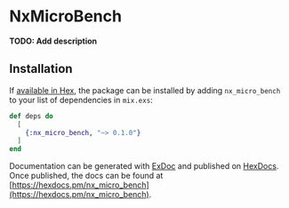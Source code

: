 # NxMicroBench

**TODO: Add description**

## Installation

If [available in Hex](https://hex.pm/docs/publish), the package can be installed
by adding `nx_micro_bench` to your list of dependencies in `mix.exs`:

```elixir
def deps do
  [
    {:nx_micro_bench, "~> 0.1.0"}
  ]
end
```

Documentation can be generated with [ExDoc](https://github.com/elixir-lang/ex_doc)
and published on [HexDocs](https://hexdocs.pm). Once published, the docs can
be found at [https://hexdocs.pm/nx_micro_bench](https://hexdocs.pm/nx_micro_bench).

